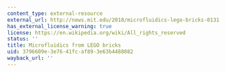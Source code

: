 ```yaml
---
content_type: external-resource
external_url: http://news.mit.edu/2018/microfluidics-lego-bricks-0131
has_external_license_warning: true
license: https://en.wikipedia.org/wiki/All_rights_reserved
status: ''
title: Microfluidics from LEGO bricks
uid: 3796609e-3e76-41fc-af89-3e63b4488082
wayback_url: ''
---
```

